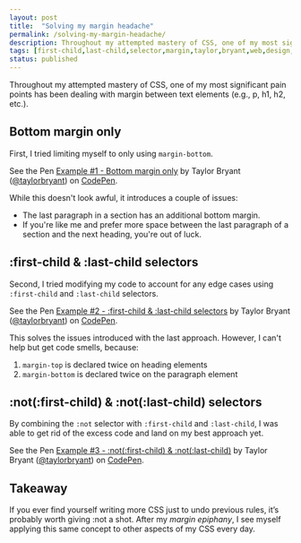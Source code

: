 ```yaml
---
layout: post
title:  "Solving my margin headache"
permalink: /solving-my-margin-headache/
description: Throughout my attempted mastery of CSS, one of my most significant pain points has been dealing with margin between text elements (e.g., p, h1, h2, etc.).
tags: [first-child,last-child,selector,margin,taylor,bryant,web,design,memphis]
status: published
---
```


Throughout my attempted mastery of CSS, one of my most significant pain points has been dealing with margin between text elements (e.g., p, h1, h2, etc.).

## Bottom margin only
First, I tried limiting myself to only using `margin-bottom`.

<p data-height="800" data-theme-id="32204" data-slug-hash="ppdOZN" data-default-tab="css,result" data-user="taylorbryant" data-embed-version="2" data-pen-title="Example #1 - Bottom margin only" class="codepen">See the Pen <a href="https://codepen.io/taylorbryant/pen/ppdOZN/">Example #1 - Bottom margin only</a> by Taylor Bryant (<a href="https://codepen.io/taylorbryant">@taylorbryant</a>) on <a href="https://codepen.io">CodePen</a>.</p>
<script async src="https://production-assets.codepen.io/assets/embed/ei.js"></script>

While this doesn't look awful, it introduces a couple of issues:
* The last paragraph in a section has an additional bottom margin.
* If you're like me and prefer more space between the last paragraph of a section and the next heading, you're out of luck.

## :first-child & :last-child selectors
Second, I tried modifying my code to account for any edge cases using `:first-child` and `:last-child` selectors.

<p data-height="800" data-theme-id="32204" data-slug-hash="YYEeMW" data-default-tab="css,result" data-user="taylorbryant" data-embed-version="2" data-pen-title="Example #2 - :first-child & :last-child selectors" class="codepen">See the Pen <a href="https://codepen.io/taylorbryant/pen/YYEeMW/">Example #2 - :first-child & :last-child selectors</a> by Taylor Bryant (<a href="https://codepen.io/taylorbryant">@taylorbryant</a>) on <a href="https://codepen.io">CodePen</a>.</p>
<script async src="https://production-assets.codepen.io/assets/embed/ei.js"></script>

This solves the issues introduced with the last approach. However, I can't help but get code smells, because:
1. `margin-top` is declared twice on heading elements
2. `margin-bottom` is declared twice on the paragraph element

## :not(:first-child) & :not(:last-child) selectors
By combining the `:not` selector with `:first-child` and `:last-child`, I was able to get rid of the excess code and land on my best approach yet.

<p data-height="800" data-theme-id="32204" data-slug-hash="dJZqjg" data-default-tab="css,result" data-user="taylorbryant" data-embed-version="2" data-pen-title="Example #3 - :not(:first-child) & :not(:last-child)" class="codepen">See the Pen <a href="https://codepen.io/taylorbryant/pen/dJZqjg/">Example #3 - :not(:first-child) & :not(:last-child)</a> by Taylor Bryant (<a href="https://codepen.io/taylorbryant">@taylorbryant</a>) on <a href="https://codepen.io">CodePen</a>.</p>
<script async src="https://production-assets.codepen.io/assets/embed/ei.js"></script>

## Takeaway
If you ever find yourself writing more CSS just to undo previous rules, it’s probably worth giving :not a shot. After my *margin epiphany*, I see myself applying this same concept to other aspects of my CSS every day.
